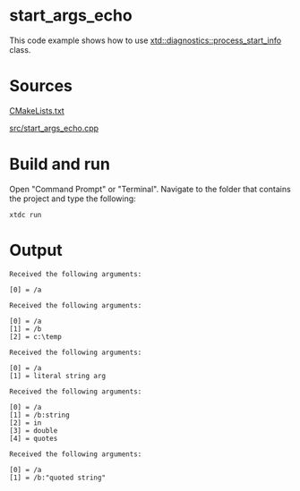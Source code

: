 # start_args_echo

This code example shows how to use [xtd::diagnostics::process_start_info](../../../../../src/xtd.core/include/xtd/diagnostics/process_start_info.h) class.

# Sources

[CMakeLists.txt](CMakeLists.txt)

[src/start_args_echo.cpp](src/start_args_echo.cpp)

# Build and run

Open "Command Prompt" or "Terminal". Navigate to the folder that contains the project and type the following:

```shell
xtdc run
```

# Output

```
Received the following arguments:

[0] = /a

Received the following arguments:

[0] = /a
[1] = /b
[2] = c:\temp

Received the following arguments:

[0] = /a
[1] = literal string arg

Received the following arguments:

[0] = /a
[1] = /b:string
[2] = in
[3] = double
[4] = quotes

Received the following arguments:

[0] = /a
[1] = /b:"quoted string"

```
